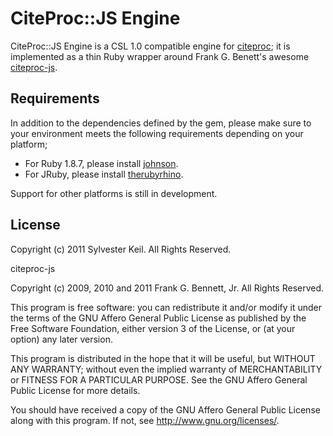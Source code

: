 CiteProc::JS Engine
===================

CiteProc::JS Engine is a CSL 1.0 compatible engine for
[citeproc](http://rubygems.org/gems/citeproc); it is implemented as a
thin Ruby wrapper around Frank G. Benett's awesome
[citeproc-js](https://bitbucket.org/fbennett/citeproc-js/overview).


Requirements
------------

In addition to the dependencies defined by the gem, please make sure to
your environment meets the following requirements depending on your platform;

* For Ruby 1.8.7, please install [johnson](https://github.com/jbarnette/johnson).
* For JRuby, please install [therubyrhino](https://github.com/cowboyd/therubyrhino).

Support for other platforms is still in development.


License
-------

Copyright (c) 2011  Sylvester Keil. All Rights Reserved.

citeproc-js

Copyright (c) 2009, 2010 and 2011 Frank G. Bennett, Jr. All Rights Reserved.

This program is free software: you can redistribute it and/or modify
it under the terms of the GNU Affero General Public License as published by
the Free Software Foundation, either version 3 of the License, or
(at your option) any later version.

This program is distributed in the hope that it will be useful,
but WITHOUT ANY WARRANTY; without even the implied warranty of
MERCHANTABILITY or FITNESS FOR A PARTICULAR PURPOSE.  See the
GNU Affero General Public License for more details.

You should have received a copy of the GNU Affero General Public License
along with this program.  If not, see <http://www.gnu.org/licenses/>.
